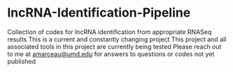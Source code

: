# lncRNA-Identification-Pipeline
Collection of codes for lncRNA identification from appropriate RNASeq results
This is a current and constantly changing project
This project and all associated tools in this project are currently being tested
Please reach out to me at amarceau@umd.edu for answers to questions or codes not yet published
